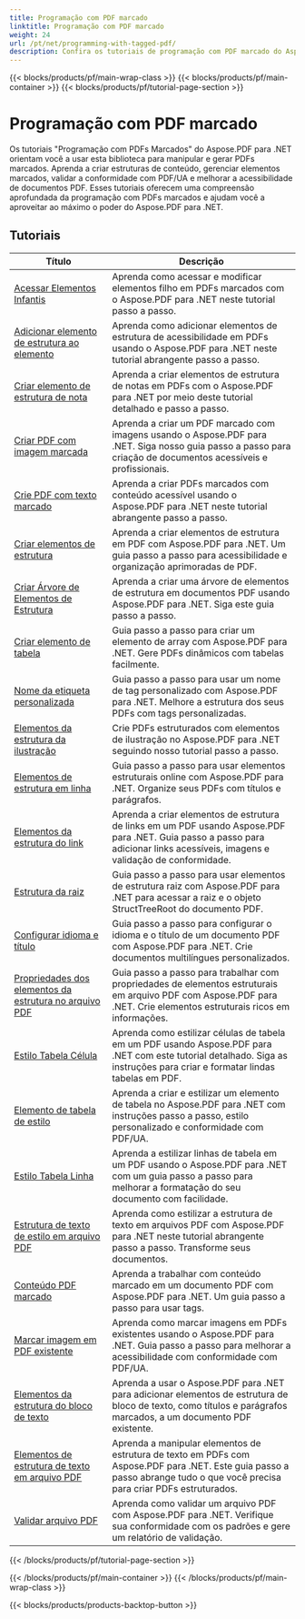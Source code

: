 ```yaml
---
title: Programação com PDF marcado
linktitle: Programação com PDF marcado
weight: 24
url: /pt/net/programming-with-tagged-pdf/
description: Confira os tutoriais de programação com PDF marcado do Aspose.PDF for .NET para dominar a manipulação e geração de PDF marcado.
---
```


{{< blocks/products/pf/main-wrap-class >}}
{{< blocks/products/pf/main-container >}}
{{< blocks/products/pf/tutorial-page-section >}}

# Programação com PDF marcado


Os tutoriais "Programação com PDFs Marcados" do Aspose.PDF para .NET orientam você a usar esta biblioteca para manipular e gerar PDFs marcados. Aprenda a criar estruturas de conteúdo, gerenciar elementos marcados, validar a conformidade com PDF/UA e melhorar a acessibilidade de documentos PDF. Esses tutoriais oferecem uma compreensão aprofundada da programação com PDFs marcados e ajudam você a aproveitar ao máximo o poder do Aspose.PDF para .NET.

## Tutoriais
| Título | Descrição |
| --- | --- | 
| [Acessar Elementos Infantis](./access-children-elements/) | Aprenda como acessar e modificar elementos filho em PDFs marcados com o Aspose.PDF para .NET neste tutorial passo a passo. |  
| [Adicionar elemento de estrutura ao elemento](./add-structure-element-into-element/) | Aprenda como adicionar elementos de estrutura de acessibilidade em PDFs usando o Aspose.PDF para .NET neste tutorial abrangente passo a passo. |  
| [Criar elemento de estrutura de nota](./create-note-structure-element/) | Aprenda a criar elementos de estrutura de notas em PDFs com o Aspose.PDF para .NET por meio deste tutorial detalhado e passo a passo. |  
| [Criar PDF com imagem marcada](./create-pdf-with-tagged-image/) | Aprenda a criar um PDF marcado com imagens usando o Aspose.PDF para .NET. Siga nosso guia passo a passo para criação de documentos acessíveis e profissionais. |  
| [Crie PDF com texto marcado](./create-pdf-with-tagged-text/) | Aprenda a criar PDFs marcados com conteúdo acessível usando o Aspose.PDF para .NET neste tutorial abrangente passo a passo. |  
| [Criar elementos de estrutura](./create-structure-elements/) | Aprenda a criar elementos de estrutura em PDF com Aspose.PDF para .NET. Um guia passo a passo para acessibilidade e organização aprimoradas de PDF. |  
| [Criar Árvore de Elementos de Estrutura](./create-structure-elements-tree/) | Aprenda a criar uma árvore de elementos de estrutura em documentos PDF usando Aspose.PDF para .NET. Siga este guia passo a passo. |  
| [Criar elemento de tabela](./create-table-element/) | Guia passo a passo para criar um elemento de array com Aspose.PDF para .NET. Gere PDFs dinâmicos com tabelas facilmente. |  
| [Nome da etiqueta personalizada](./custom-tag-name/) | Guia passo a passo para usar um nome de tag personalizado com Aspose.PDF para .NET. Melhore a estrutura dos seus PDFs com tags personalizadas. |  
| [Elementos da estrutura da ilustração](./illustration-structure-elements/) | Crie PDFs estruturados com elementos de ilustração no Aspose.PDF para .NET seguindo nosso tutorial passo a passo. |  
| [Elementos de estrutura em linha](./inline-structure-elements/) | Guia passo a passo para usar elementos estruturais online com Aspose.PDF para .NET. Organize seus PDFs com títulos e parágrafos. |  
| [Elementos da estrutura do link](./link-structure-elements/) | Aprenda a criar elementos de estrutura de links em um PDF usando Aspose.PDF para .NET. Guia passo a passo para adicionar links acessíveis, imagens e validação de conformidade. |  
| [Estrutura da raiz](./root-structure/) | Guia passo a passo para usar elementos de estrutura raiz com Aspose.PDF para .NET para acessar a raiz e o objeto StructTreeRoot do documento PDF. |  
| [Configurar idioma e título](./setup-language-and-title/) | Guia passo a passo para configurar o idioma e o título de um documento PDF com Aspose.PDF para .NET. Crie documentos multilíngues personalizados. |  
| [Propriedades dos elementos da estrutura no arquivo PDF](./structure-elements-properties/) | Guia passo a passo para trabalhar com propriedades de elementos estruturais em arquivo PDF com Aspose.PDF para .NET. Crie elementos estruturais ricos em informações. |  
| [Estilo Tabela Célula](./style-table-cell/) | Aprenda como estilizar células de tabela em um PDF usando Aspose.PDF para .NET com este tutorial detalhado. Siga as instruções para criar e formatar lindas tabelas em PDF. |  
| [Elemento de tabela de estilo](./style-table-element/) | Aprenda a criar e estilizar um elemento de tabela no Aspose.PDF para .NET com instruções passo a passo, estilo personalizado e conformidade com PDF/UA. |  
| [Estilo Tabela Linha](./style-table-row/) | Aprenda a estilizar linhas de tabela em um PDF usando o Aspose.PDF para .NET com um guia passo a passo para melhorar a formatação do seu documento com facilidade. |  
| [Estrutura de texto de estilo em arquivo PDF](./style-text-structure/) | Aprenda como estilizar a estrutura de texto em arquivos PDF com Aspose.PDF para .NET neste tutorial abrangente passo a passo. Transforme seus documentos. |  
| [Conteúdo PDF marcado](./tagged-pdf-content/) | Aprenda a trabalhar com conteúdo marcado em um documento PDF com Aspose.PDF para .NET. Um guia passo a passo para usar tags. |  
| [Marcar imagem em PDF existente](./tag-image-in-existing-pdf/) | Aprenda como marcar imagens em PDFs existentes usando o Aspose.PDF para .NET. Guia passo a passo para melhorar a acessibilidade com conformidade com PDF/UA. |  
| [Elementos da estrutura do bloco de texto](./text-block-structure-elements/) | Aprenda a usar o Aspose.PDF para .NET para adicionar elementos de estrutura de bloco de texto, como títulos e parágrafos marcados, a um documento PDF existente. |  
| [Elementos de estrutura de texto em arquivo PDF](./text-structure-elements/) | Aprenda a manipular elementos de estrutura de texto em PDFs com Aspose.PDF para .NET. Este guia passo a passo abrange tudo o que você precisa para criar PDFs estruturados. |  
| [Validar arquivo PDF](./validate-pdf/) | Aprenda como validar um arquivo PDF com Aspose.PDF para .NET. Verifique sua conformidade com os padrões e gere um relatório de validação. |  
{{< /blocks/products/pf/tutorial-page-section >}}

{{< /blocks/products/pf/main-container >}}
{{< /blocks/products/pf/main-wrap-class >}}

{{< blocks/products/products-backtop-button >}}
